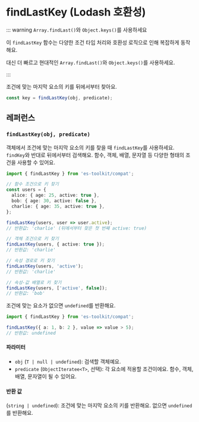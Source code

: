 # findLastKey (Lodash 호환성)

::: warning `Array.findLast()`와 `Object.keys()`를 사용하세요

이 `findLastKey` 함수는 다양한 조건 타입 처리와 호환성 로직으로 인해 복잡하게 동작해요.

대신 더 빠르고 현대적인 `Array.findLast()`와 `Object.keys()`를 사용하세요.

:::

조건에 맞는 마지막 요소의 키를 뒤에서부터 찾아요.

```typescript
const key = findLastKey(obj, predicate);
```

## 레퍼런스

### `findLastKey(obj, predicate)`

객체에서 조건에 맞는 마지막 요소의 키를 찾을 때 `findLastKey`를 사용하세요. `findKey`와 반대로 뒤에서부터 검색해요. 함수, 객체, 배열, 문자열 등 다양한 형태의 조건을 사용할 수 있어요.

```typescript
import { findLastKey } from 'es-toolkit/compat';

// 함수 조건으로 키 찾기
const users = {
  alice: { age: 25, active: true },
  bob: { age: 30, active: false },
  charlie: { age: 35, active: true },
};

findLastKey(users, user => user.active);
// 반환값: 'charlie' (뒤에서부터 찾은 첫 번째 active: true)

// 객체 조건으로 키 찾기
findLastKey(users, { active: true });
// 반환값: 'charlie'

// 속성 경로로 키 찾기
findLastKey(users, 'active');
// 반환값: 'charlie'

// 속성-값 배열로 키 찾기
findLastKey(users, ['active', false]);
// 반환값: 'bob'
```

조건에 맞는 요소가 없으면 `undefined`를 반환해요.

```typescript
import { findLastKey } from 'es-toolkit/compat';

findLastKey({ a: 1, b: 2 }, value => value > 5);
// 반환값: undefined
```

#### 파라미터

- `obj` (`T | null | undefined`): 검색할 객체예요.
- `predicate` (`ObjectIteratee<T>`, 선택): 각 요소에 적용할 조건이에요. 함수, 객체, 배열, 문자열이 될 수 있어요.

#### 반환 값

(`string | undefined`): 조건에 맞는 마지막 요소의 키를 반환해요. 없으면 `undefined`를 반환해요.
